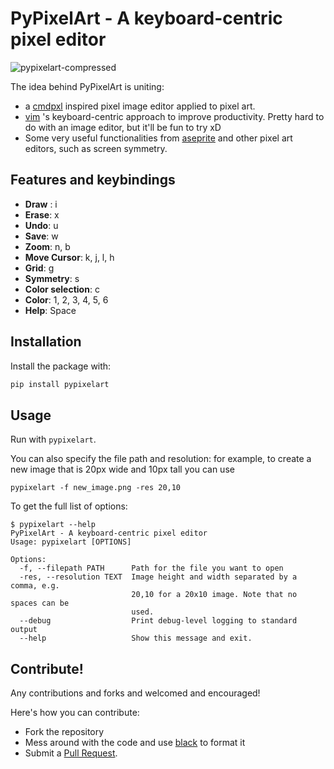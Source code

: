 # PyPixelArt - A keyboard-centric pixel editor

![pypixelart-compressed](https://user-images.githubusercontent.com/38195951/131579379-96c7e154-b8d4-4800-863e-4f1d541d1764.gif)

The idea behind PyPixelArt is uniting:
 - a [cmdpxl](https://github.com/knosmos/cmdpxl) inspired pixel image editor applied to pixel art.
 - [vim](https://github.com/vim/vim) 's keyboard-centric approach to improve productivity. Pretty hard to do with an image editor, but it'll be fun to try xD
 - Some very useful functionalities from [aseprite](https://github.com/aseprite/aseprite) and other pixel art editors, such as screen symmetry.

## Features and keybindings
- **Draw** : i
- **Erase**: x
- **Undo**: u
- **Save**: w
- **Zoom**: n, b
- **Move Cursor**: k, j, l, h
- **Grid**: g
- **Symmetry**: s
- **Color selection**: c
- **Color**: 1, 2, 3, 4, 5, 6
- **Help**: Space

## Installation

Install the package with:
```sh
pip install pypixelart
```

## Usage

Run with `pypixelart`.

You can also specify the file path and resolution: for example, to create a new image that is 20px wide and 10px tall you can use

```
pypixelart -f new_image.png -res 20,10
```
To get the full list of options:

```
$ pypixelart --help
PyPixelArt - A keyboard-centric pixel editor
Usage: pypixelart [OPTIONS]

Options:
  -f, --filepath PATH      Path for the file you want to open
  -res, --resolution TEXT  Image height and width separated by a comma, e.g.
                           20,10 for a 20x10 image. Note that no spaces can be
                           used.
  --debug                  Print debug-level logging to standard output
  --help                   Show this message and exit.
```

## Contribute!

Any contributions and forks and welcomed and encouraged!

Here's how you can contribute:
 - Fork the repository
 - Mess around with the code and use [black](https://pypi.org/project/black/) to format it
 - Submit a [Pull Request](https://github.com/douglascdev/pypixelart/pulls).
